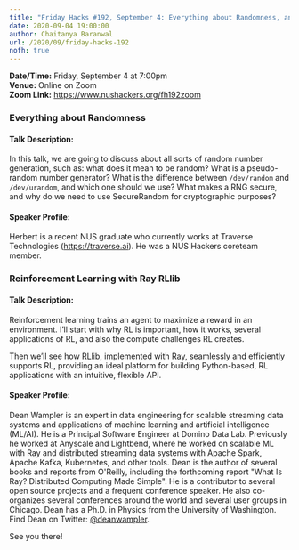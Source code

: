 ```yaml
---
title: "Friday Hacks #192, September 4: Everything about Randomness, and Reinforcement Learning"
date: 2020-09-04 19:00:00
author: Chaitanya Baranwal
url: /2020/09/friday-hacks-192
nofh: true
---
```


**Date/Time:** Friday, September 4 at 7:00pm<br />
**Venue:** Online on Zoom<br />
**Zoom Link:** https://www.nushackers.org/fh192zoom

### Everything about Randomness

#### Talk Description:

In this talk, we are going to discuss about all sorts of random number generation, such as: what does it mean to be random? What is a pseudo-random number generator? What is the difference between `/dev/random` and `/dev/urandom`, and which one should we use? What makes a RNG secure, and why do we need to use SecureRandom for cryptographic purposes?

#### Speaker Profile:

Herbert is a recent NUS graduate who currently works at Traverse Technologies (https://traverse.ai). He was a NUS Hackers coreteam member.

### Reinforcement Learning with Ray RLlib

#### Talk Description:

Reinforcement learning trains an agent to maximize a reward in an environment. I’ll start with why RL is important, how it works, several applications of RL, and also the compute challenges RL creates.

Then we’ll see how [RLlib](https://rllib.io), implemented with [Ray](https://ray.io), seamlessly and efficiently supports RL, providing an ideal platform for building Python-based, RL applications with an intuitive, flexible API.

#### Speaker Profile:

Dean Wampler is an expert in data engineering for scalable streaming data systems and applications of machine learning and artificial intelligence (ML/AI). He is a Principal Software Engineer at Domino Data Lab. Previously he worked at Anyscale and Lightbend, where he worked on scalable ML with Ray and distributed streaming data systems with Apache Spark, Apache Kafka, Kubernetes, and other tools. Dean is the author of several books and reports from O'Reilly, including the forthcoming report "What Is Ray? Distributed Computing Made Simple". He is a contributor to several open source projects and a frequent conference speaker. He also co-organizes several conferences around the world and several user groups in Chicago. Dean has a Ph.D. in Physics from the University of Washington. Find Dean on Twitter: [@deanwampler](https://twitter.com/deanwampler).

See you there!

